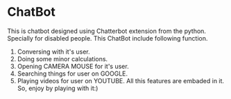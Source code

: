 # ChatBot
This is chatbot designed using Chatterbot extension from the python. Specially for disabled people.
This ChatBot include following function.
1. Conversing with it's user.
2. Doing some minor calculations.
3. Opening CAMERA MOUSE for it's user.
4. Searching things for user on GOOGLE.
5. Playing videos for user on YOUTUBE.
All this features are embaded in it. So, enjoy by playing with it:)
